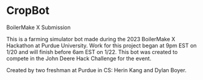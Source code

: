 # CropBot

BoilerMake X Submission

This is a farming simulator bot made during the 2023 BoilerMake X Hackathon at Purdue University. Work for this project began at 9pm EST on 1/20 and will finish before 6am EST on 1/22. This bot was created to compete in the John Deere Hack Challenge for the event.

Created by two freshman at Purdue in CS: Herin Kang and Dylan Boyer.
